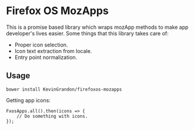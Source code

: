 # Firefox OS MozApps

This is a promise based library which wraps mozApp methods to make app developer's lives easier. Some things that this library takes care of:

* Proper icon selection.
* Icon text extraction from locale.
* Entry point normalization.

## Usage

```
bower install KevinGrandon/firefoxos-mozapps
```

Getting app icons:
```
FxosApps.all().then(icons => {
	// Do something with icons.
});
```
